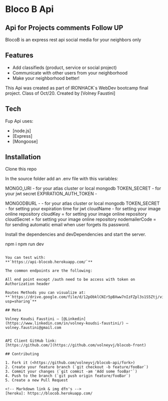 # Bloco B Api

## Api for Projects comments Follow UP

BlocoB is an express rest api social media for your neighbors only

## Features

- Add classifieds (product, service or social project)
- Communicate with other users from your neighborhood
- Make your neighborhood better!

This Api was created as part of IRONHACK`s WebDev bootcamp final project. Class of Oct/20.
Created by [Volney Faustini]

## Tech

Fup Api uses:

- [node.js]
- [Express]
- [Mongoose]

## Installation

Clone this repo

In the source folder add an .env file with this variables:

MONGO_URI - for your atlas cluster or local mongodb
TOKEN_SECRET - for your jwt secret
EXPIRATION_AUTH_TOKEN - 


MONGODBURL - - for your atlas cluster or local mongodb
TOKEN_SECRET - for setting your expiration time for jwt
cloudName - for setting your image online repository
cloudKey = for setting your image online repository
cloudSecret = for setting your image online repository
nodemailerCode = for sending automatic email when user forgets its password.

Install the dependencies and devDependencies and start the server.

npm i
npm run dev
```

You can test with:
**`https://api-blocob.herokuapp.com/`**

The common endpoints are the following:

All end point except /auth need to be access with token on Authorization header

Routes Methods you can visualize at:
**`https://drive.google.com/file/d/12pObklCNIr5pBXww7nIzFZpl3s1S5Ztj/view?usp=sharing`**

## Meta

Volney Koudsi Faustini – [@Linkedin](https://www.linkedin.com/in/volney-koudsi-faustini/) – volney.faustini@gmail.com


API Client GitHub link:
[https://github.com/](https://github.com/volneyvj/blocob-front)

## Contributing

1. Fork it (<https://github.com/volneyvj/blocob-api/fork>)
2. Create your feature branch (`git checkout -b feature/fooBar`)
3. Commit your changes (`git commit -am 'Add some fooBar'`)
4. Push to the branch (`git push origin feature/fooBar`)
5. Create a new Pull Request

<!-- Markdown link & img dfn's -->
[heroku]: https://blocob.herokuapp.com/